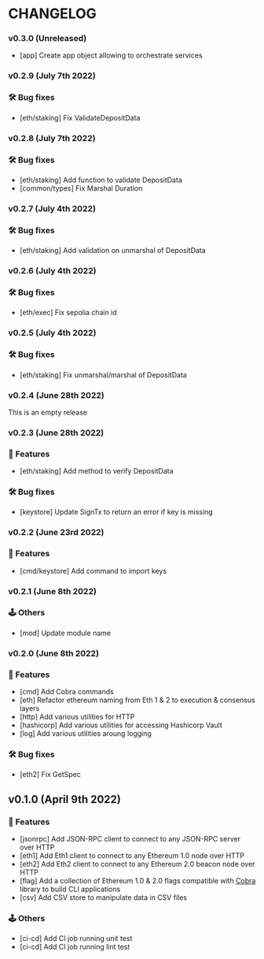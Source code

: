 # CHANGELOG

### v0.3.0 (Unreleased)

- [app] Create app object allowing to orchestrate services 

### v0.2.9 (July 7th 2022)

### 🛠️ Bug fixes

- [eth/staking] Fix ValidateDepositData

### v0.2.8 (July 7th 2022)

### 🛠️ Bug fixes

- [eth/staking] Add function to validate DepositData
- [common/types] Fix Marshal Duration

### v0.2.7 (July 4th 2022)

### 🛠️ Bug fixes

- [eth/staking] Add validation on unmarshal of DepositData

### v0.2.6 (July 4th 2022)

### 🛠️ Bug fixes

- [eth/exec] Fix sepolia chain id

### v0.2.5 (July 4th 2022)

### 🛠️ Bug fixes

- [eth/staking] Fix unmarshal/marshal of DepositData

### v0.2.4 (June 28th 2022)

This is an empty release

### v0.2.3 (June 28th 2022)

### :dizzy: Features

- [eth/staking] Add method to verify DepositData

### 🛠️ Bug fixes

- [keystore] Update SignTx to return an error if key is missing

### v0.2.2 (June 23rd 2022)

### :dizzy: Features

- [cmd/keystore] Add command to import keys

### v0.2.1 (June 8th 2022)

### 🕹️ Others

- [mod] Update module name

### v0.2.0 (June 8th 2022)

### :dizzy: Features

- [cmd] Add Cobra commands
- [eth] Refactor ethereum naming from Eth 1 & 2 to execution & consensus layers
- [http] Add various utilities for HTTP
- [hashicorp] Add various utilities for accessing Hashicorp Vault
- [log] Add various utilities aroung logging

### 🛠️ Bug fixes

- [eth2] Fix GetSpec

## v0.1.0 (April 9th 2022)

### :dizzy: Features

- [jsonrpc] Add JSON-RPC client to connect to any JSON-RPC server over HTTP
- [eth1] Add Eth1 client to connect to any Ethereum 1.0 node over HTTP
- [eth2] Add Eth2 client to connect to any Ethereum 2.0 beacon node over HTTP
- [flag] Add a collection of Ethereum 1.0 & 2.0 flags compatible with [Cobra](https://github.com/spf13/cobra) library to build CLI applications
- [csv] Add CSV store to manipulate data in CSV files

### 🕹️ Others

- [ci-cd] Add CI job running unit test
- [ci-cd] Add CI job running lint test